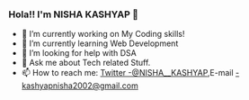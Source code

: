 ### Hola!! I'm NISHA KASHYAP 👋



- 🔭 I’m currently working on My Coding skills!
- 🌱 I’m currently learning Web Development
- 🤔 I’m looking for help with DSA
- 💬 Ask me about Tech related Stuff. 
- 📫 How to reach me: [Twitter -@NISHA__KASHYAP](https://twitter.com/Nisha__Kashyap),E-mail -kashyapnisha2002@gmail.com


